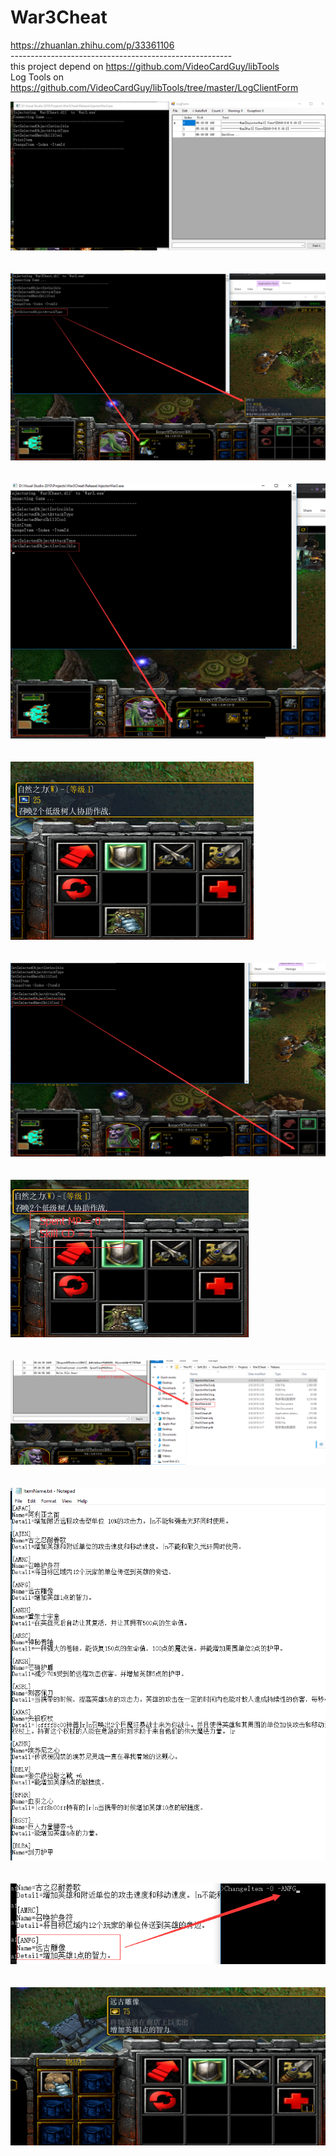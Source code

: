 # War3Cheat
https://zhuanlan.zhihu.com/p/33361106
<br>
-------------------------------------------------------<br>
this project depend on https://github.com/VideoCardGuy/libTools <br>
Log Tools on https://github.com/VideoCardGuy/libTools/tree/master/LogClientForm <br>


![image](https://github.com/VideoCardGuy/War3Cheat/raw/master/screenshot/1.png)<br><br><br>
![image](https://github.com/VideoCardGuy/War3Cheat/raw/master/screenshot/2.png)<br><br><br>
![image](https://github.com/VideoCardGuy/War3Cheat/raw/master/screenshot/3.png)<br><br><br>
![image](https://github.com/VideoCardGuy/War3Cheat/raw/master/screenshot/4.png)<br><br><br>
![image](https://github.com/VideoCardGuy/War3Cheat/raw/master/screenshot/5.png)<br><br><br>
![image](https://github.com/VideoCardGuy/War3Cheat/raw/master/screenshot/6.png)<br><br><br>
![image](https://github.com/VideoCardGuy/War3Cheat/raw/master/screenshot/7.png)<br><br><br>
![image](https://github.com/VideoCardGuy/War3Cheat/raw/master/screenshot/8.png)<br><br><br>
![image](https://github.com/VideoCardGuy/War3Cheat/raw/master/screenshot/9.png)<br><br><br>
![image](https://github.com/VideoCardGuy/War3Cheat/raw/master/screenshot/10.png)<br><br><br>

